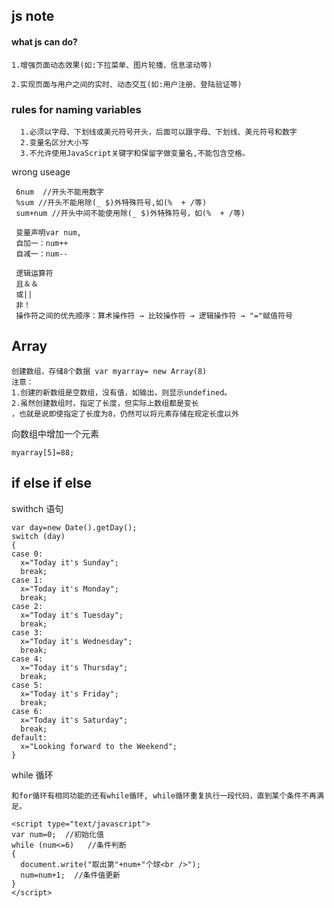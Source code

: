 ## js note
#### what js can do?
```
1.增强页面动态效果(如:下拉菜单、图片轮播、信息滚动等)

2.实现页面与用户之间的实时、动态交互(如:用户注册、登陆验证等)
```
### rules for naming variables
```
  1.必须以字母、下划线或美元符号开头，后面可以跟字母、下划线、美元符号和数字
  2.变量名区分大小写
  3.不允许使用JavaScript关键字和保留字做变量名,不能包含空格。
```
wrong useage
```
 6num  //开头不能用数字
 %sum //开头不能用除(_ $)外特殊符号,如(%  + /等)
 sum+num //开头中间不能使用除(_ $)外特殊符号，如(%  + /等)
```
```
 变量声明var num,
 自加一：num++
 自减一：num--
```
```
 逻辑运算符
 且＆＆　
 或||
 非！
 操作符之间的优先顺序：算术操作符 → 比较操作符 → 逻辑操作符 → "="赋值符号
```
## Array
```
创建数组，存储8个数据 var myarray= new Array(8)
注意：
1.创建的新数组是空数组，没有值，如输出，则显示undefined。
2.虽然创建数组时，指定了长度，但实际上数组都是变长
，也就是说即使指定了长度为8，仍然可以将元素存储在规定长度以外
```
向数组中增加一个元素
```
myarray[5]=88;
```
## if else if  else
swithch 语句
```
var day=new Date().getDay();
switch (day)
{
case 0:
  x="Today it's Sunday";
  break;
case 1:
  x="Today it's Monday";
  break;
case 2:
  x="Today it's Tuesday";
  break;
case 3:
  x="Today it's Wednesday";
  break;
case 4:
  x="Today it's Thursday";
  break;
case 5:
  x="Today it's Friday";
  break;
case 6:
  x="Today it's Saturday";
  break;
default:
  x="Looking forward to the Weekend";
}
```
while 循环
```
和for循环有相同功能的还有while循环, while循环重复执行一段代码，直到某个条件不再满足。

<script type="text/javascript">
var num=0;  //初始化值
while (num<=6)   //条件判断
{
  document.write("取出第"+num+"个球<br />");
  num=num+1;  //条件值更新
}
</script>
```
